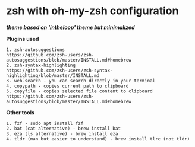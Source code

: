 # zsh with oh-my-zsh configuration

***theme based on ['intheloop'](https://github.com/ohmyzsh/ohmyzsh/blob/master/themes/intheloop.zsh-theme) theme but minimalized***

**Plugins used**

    1. zsh-autosuggestions
    https://github.com/zsh-users/zsh-autosuggestions/blob/master/INSTALL.md#homebrew
    2. zsh-syntax-highlighting
    https://github.com/zsh-users/zsh-syntax-highlighting/blob/master/INSTALL.md
    3. web-search - you can search directly in your terminal
    4. copypath - copies current path to clipboard 
    5. copyfile - copies selected file content to clipboard
    https://github.com/zsh-users/zsh-autosuggestions/blob/master/INSTALL.md#homebrew

**Other tools**

    1. fzf - sudo apt install fzf
    2. bat (cat alternative) - brew install bat
    3. eza (ls alternative) - brew install eza
    4. tldr (man but easier to understand) - brew install tlrc (not tldr)
